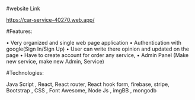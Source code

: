 
#website Link

https://car-service-40270.web.app/

#Features:

• Very organized and single web page application
• Authentication with google(Sign In/Sign Up)
• User can write there opinion and updated on the page
• Have to create account for order any service,
• Admin Panel (Make new service, make new Admin, Service)
 
 
 #Technologies:
 
 Java Script , React, React router, React hook form, firebase, stripe, Bootstrap , CSS ,
Font Awesome, Node Js , imgBB , mongodb
